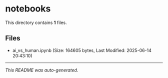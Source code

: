 # notebooks

This directory contains **1** files.

## Files

- ai_vs_human.ipynb (Size: 164605 bytes, Last Modified: 2025-06-14 20:43:10)

---
*This README was auto-generated.*
